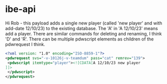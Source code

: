 # ibe-api

Hi Rob - this payload adds a single new player (called 'new player' and with add-date 12/10/23) to the existing database. The 'A'  in 'A 12/10/23' means add a player. There are similar commands for deleting and renaming, I think 'D' and 'R'. There can be multiple pdwscript elements as children of the pdwrequest I think.

```xml
<?xml version: "1.0" encoding="ISO-8859-1"?>
<pdwrequest svs="-v-10126j-v-teamdum" pass="cat" remrev="139">
 <pdwscript itemtype="player"><![CDATA[A 12/10/23 new player
]]>
 </pdwscript>
</pdwrequest>
```